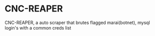 # CNC-REAPER
CNC-REAPER, a auto scraper that brutes flagged marai(botnet), mysql login's with a common creds list
